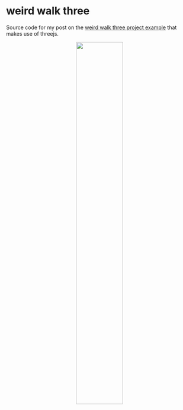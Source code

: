 # weird walk three

Source code for my post on the [weird walk three project example](https://dustinpfister.github.io/2022/05/24/threejs-examples-weird-walk-three/) that makes use of threejs.

<div align="center">
      <a href="https://www.youtube.com/watch?v=ZBIW8gQmdGE">
         <img src="https://img.youtube.com/vi/ZBIW8gQmdGE/0.jpg" style="width:50%;">
      </a>
</div>
